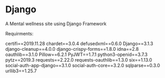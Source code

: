 # Django
A Mental wellness site using Django Framework



Requirments:

certifi==2019.11.28
chardet==3.0.4
defusedxml==0.6.0
Django==3.1.3
django-cleanup==4.0.0
django-crispy-forms==1.8.0
idna==2.8
oauthlib==3.1.0
Pillow==6.2.1
PyJWT==1.7.1
python3-openid==3.7.3
pytz==2019.3
requests==2.22.0
requests-oauthlib==1.3.0
six==1.13.0
social-auth-app-django==3.1.0
social-auth-core==3.2.0
sqlparse==0.3.0
urllib3==1.25.7
